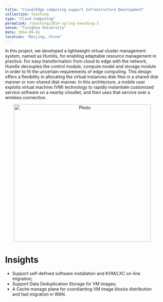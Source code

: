 ```yaml
---
title: "Cloud/Edge computing support Infrastructure Development"
collection: teaching
type: "Cloud Computing"
permalink: /teaching/2014-spring-teaching-1
venue: "Tsinghua University"
date: 2014-09-01
location: "Beijing, China"
---
```


In this project, we developed a lightweight virtual cluster management system, named as Humilis, for enabling adaptable resource management in practice. For easy transformation from cloud to edge with the network, Humilis decouples the control module, compute model and storage module in order to fit the uncertain requirements of edge computing. This design offers a flexibility in allocating the virtual instances disk files in a shared disk manner or non-shared disk manner. In this architecture, a mobile user exploits virtual machine (VM) technology to rapidly instantiate customized service software on a nearby cloudlet, and then uses that service over a wireless connection.

<p align="center">
  <img src="https://herbdb.github.io/images/arch.jpg?raw=true" alt="Photo" style="width: 450px;"/> 
</p>

# Insights
* Support self-defined software installation and KVM/LXC on-line migration;
* Support Data Deduplication Storage for VM images;
* A Cache manage plane for coordianting VM image blocks distribution and fast migration in WAN.


